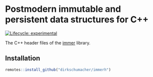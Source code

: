 # Postmodern immutable and persistent data structures for C++

<!-- badges: start -->
[![Lifecycle: experimental](https://img.shields.io/badge/lifecycle-experimental-orange.svg)](https://www.tidyverse.org/lifecycle/#experimental)
<!-- badges: end -->

The C++ header files of the [immer](https://github.com/arximboldi/immer) library.

## Installation

``` r
remotes::install_github("dirkschumacher/immerh")
```
